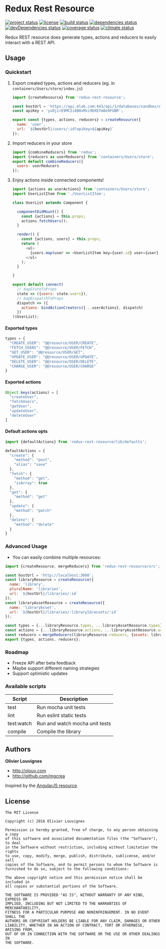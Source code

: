 # Redux Rest Resource

[![project status](https://img.shields.io/badge/status-beta-blue.svg?style=flat)](https://github.com/mgcrea/redux-rest-resource) [![license](https://img.shields.io/github/license/mgcrea/redux-rest-resource.svg?style=flat)](https://tldrlegal.com/license/mit-license) [![build status](http://img.shields.io/travis/mgcrea/redux-rest-resource/master.svg?style=flat)](http://travis-ci.org/mgcrea/redux-rest-resource) [![dependencies status](https://img.shields.io/david/mgcrea/redux-rest-resource.svg?style=flat)](https://david-dm.org/mgcrea/redux-rest-resource) [![devDependencies status](https://img.shields.io/david/dev/mgcrea/redux-rest-resource.svg?style=flat)](https://david-dm.org/mgcrea/redux-rest-resource#info=devDependencies) [![coverage status](http://img.shields.io/codeclimate/coverage/github/mgcrea/redux-rest-resource.svg?style=flat)](https://codeclimate.com/github/mgcrea/redux-rest-resource) [![climate status](https://img.shields.io/codeclimate/github/mgcrea/redux-rest-resource.svg?style=flat)](https://codeclimate.com/github/mgcrea/redux-rest-resource)

Redux REST resource does generate types, actions and reducers to easily interact with a REST API.

## Usage

### Quickstart

1. Export created types, actions and reducers (eg. in `containers/Users/store/index.js`)

    ```js
    import {createResource} from 'redux-rest-resource';

    const hostUrl = 'https://api.mlab.com:443/api/1/databases/sandbox/collections';
    const apiKey = 'yvDjirE9MCIi800xMxi9EKETm8e9FUBR';

    export const {types, actions, reducers} = createResource({
      name: 'user',
      url: `${hostUrl}/users/:id?apiKey=${apiKey}`
    });
    ```

2. Import reducers in your store

    ```js
    import {combineReducers} from 'redux';
    import {reducers as userReducers} from 'containers/Users/store';
    export default combineReducers({
      users: userReducers
    });
    ```

3. Enjoy actions inside connected components!

    ```js
    import {actions as userActions} from 'containers/Users/store';
    import UserListItem from './UserListItem';

    class UserList extends Component {

      componentDidMount() {
        const {actions} = this.props;
        actions.fetchUsers();
      }

      render() {
        const {actions, users} = this.props;
        return (
          <ul>
            {users.map(user => <UserListItem key={user.id} user={user} {...actions} />)}
          </ul>
        );
      }

    }

    export default connect(
      // mapStateToProps
      state => ({users: state.users}),
      // mapDispatchToProps
      dispatch => ({
        actions: bindActionCreators({...userActions}, dispatch)
      })
    )(UserList);
    ```

#### Exported types

```js
types = {
  "CREATE_USER": "@@resource/USER/CREATE",
  "FETCH_USERS": "@@resource/USER/FETCH",
  "GET_USER": "@@resource/USER/GET",
  "UPDATE_USER": "@@resource/USER/UPDATE",
  "DELETE_USER": "@@resource/USER/DELETE",
  "CHARGE_USER": "@@resource/USER/CHARGE"
}
```

#### Exported actions

```js
Object.keys(actions) = [
  "createUser",
  "fetchUsers",
  "getUser",
  "updateUser",
  "deleteUser"
]
```

#### Default actions opts

```js
import {defaultActions} from 'redux-rest-resource/lib/defaults';

defaultActions = {
  "create": {
    "method": "post",
    "alias": "save"
  },
  "fetch": {
    "method": "get",
    "isArray": true
  },
  "get": {
    "method": "get"
  },
  "update": {
    "method": "patch"
  },
  "delete": {
    "method": "delete"
  }
}
```

### Advanced Usage

- You can easily combine multiple resources:

```js
import {createResource, mergeReducers} from 'redux-rest-resource/src';

const hostUrl = 'http://localhost:3000';
const libraryResource = createResource({
  name: 'library',
  pluralName: 'libraries',
  url: `${hostUrl}/libraries/:id`
});
const libraryAssetResource = createResource({
  name: 'libraryAsset',
  url: `${hostUrl}/libraries/:libraryId/assets/:id`
});

const types = {...libraryResource.types, ...libraryAssetResource.types};
const actions = {...libraryResource.actions, ...libraryAssetResource.actions};
const reducers = mergeReducers(libraryResource.reducers, {assets: libraryAssetResource.reducers});
export {types, actions, reducers};
```

### Roadmap

- Freeze API after beta feedback
- Maybe support different naming strategies
- Support optimistic updates

### Available scripts

| **Script** | **Description** |
|----------|-------|
| test | Run mocha unit tests |
| lint | Run eslint static tests |
| test:watch | Run and watch mocha unit tests |
| compile | Compile the library |


## Authors

**Olivier Louvignes**

+ http://olouv.com
+ http://github.com/mgcrea

Inspired by the [AngularJS resource](https://github.com/angular/angular.js/blob/master/src/ngResource/resource.js).

## License

```
The MIT License

Copyright (c) 2016 Olivier Louvignes

Permission is hereby granted, free of charge, to any person obtaining a copy
of this software and associated documentation files (the "Software"), to deal
in the Software without restriction, including without limitation the rights
to use, copy, modify, merge, publish, distribute, sublicense, and/or sell
copies of the Software, and to permit persons to whom the Software is
furnished to do so, subject to the following conditions:

The above copyright notice and this permission notice shall be included in
all copies or substantial portions of the Software.

THE SOFTWARE IS PROVIDED "AS IS", WITHOUT WARRANTY OF ANY KIND, EXPRESS OR
IMPLIED, INCLUDING BUT NOT LIMITED TO THE WARRANTIES OF MERCHANTABILITY,
FITNESS FOR A PARTICULAR PURPOSE AND NONINFRINGEMENT. IN NO EVENT SHALL THE
AUTHORS OR COPYRIGHT HOLDERS BE LIABLE FOR ANY CLAIM, DAMAGES OR OTHER
LIABILITY, WHETHER IN AN ACTION OF CONTRACT, TORT OR OTHERWISE, ARISING FROM,
OUT OF OR IN CONNECTION WITH THE SOFTWARE OR THE USE OR OTHER DEALINGS IN
THE SOFTWARE.
```
